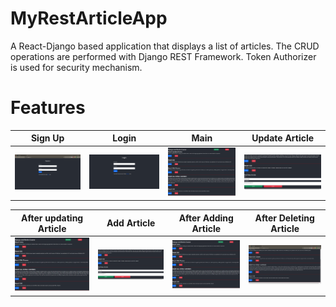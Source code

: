 # MyRestArticleApp
A React-Django based application that displays a list of articles. The CRUD operations are performed with Django REST Framework. Token Authorizer is used for security mechanism.

Features
=============

| Sign Up   | Login | Main  | Update Article  |
|:---------------:|:-----------:|:-------:|:-------:|
|![singnup_page]|![login_page]|![main_page]|![add_article]  


| After updating Article | Add Article |  After Adding Article | After Deleting Article
|:-------------------:|:-------------:|:------------:|:------------:|
|![after_update_article]|![add_article]|![after_add_article]|![after_delete_article]


[main_page]: https://github.com/parvez86/MyRestArticleApp/blob/master/Frontend/pic/main.PNG
[login_page]: https://github.com/parvez86/MyRestArticleApp/blob/master/Frontend/pic/login.PNG
[singnup_page]: https://github.com/parvez86/MyRestArticleApp/blob/master/Frontend/pic/signup.PNG
[update_article]: https://github.com/parvez86/MyRestArticleApp/blob/master/Frontend/pic/update_article.PNG
[after_update_article]: https://github.com/parvez86/MyRestArticleApp/blob/master/Frontend/pic/after_update_article.PNG
[add_article]: https://github.com/parvez86/MyRestArticleApp/blob/master/Frontend/pic/add_article.PNG
[after_add_article]: https://github.com/parvez86/MyRestArticleApp/blob/master/Frontend/pic/after_add_article.PNG
[after_delete_article]: https://github.com/parvez86/MyRestArticleApp/blob/master/Frontend/pic/after_delete_article.PNG
